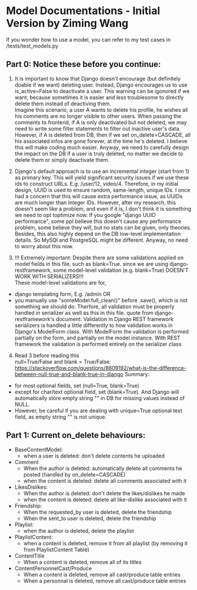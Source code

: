 # Model Documentations - Initial Version by Ziming Wang

If you wonder how to use a model, you can refer to my test cases in /tests/test_models.py

## Part 0: Notice these before you continue: 
1. It is important to know that Django doesn't encourage (but definitely doable if we want) deleting user. 
Instead, Django encourages us to use is_active=False to deactivate a user.
This warning can be igonored if we want, because sometimes it is easier and less troublesome to directly delete them instead of deactiving them.  
Imagine this scenario, a user A wants to delete his profile, he wishes all his comments are no longer visible to other users. 
When passing the comments to frontend, if A is only deactivated but not deleted, we may need to write some filter statements to filter out inactive user's data. 
However, if A is deleted from DB, then if we set on_delete=CASCADE, all his associated infos are gone forever, at the time he's deleted. 
I believe this will make coding much easier. 
Anyway, we need to carefully design the impact on the DB if a user is truly deleted, no matter we decide to delete them or simply deactivate them.

2. Django's default approach is to use an incremental integer (start from 1) as primary key. This will yield significant security issues if we use these ids to construct URLs. 
E.g. /user/12, video/4. 
Therefore, in my initial design, UUID is used to ensure random, same-length, unique IDs. 
I once had a concern that this will cause extra performance issue, as UUIDs are much longer than integer IDs. 
However, after my research, this doesn't seem like a problem, and even if it is, I don't think it is something we need to opt toptimize now. 
If you google "django UUID performance", some ppl believe this doesn't cause any performance problem, some believe they will, but no stats can be given, only theories. 
Besides, this also highly depend on the DB low-level implementation details. So MySQl and PostgreSQL might be different. 
Anyway, no need to worry about this now. 

3. !!! Extremely important: 
Despite there are some validations applied on model fields in this file, such as blank=True. 
since we are using django-restframework, some model-level validation (e.g. blank=True) DOESN'T WORK WITH SERIALIZERS!!!  
These model-level validations are for, 
+ django templating form, E.g. /admin
OR
+ you manually use "someModel.full_clean()" before .save(), which is not something we should do.
Therfore, all validation must be properly handled in serializer as well as this in this file.
quote from django-restframework's document: 
    Validation in Django REST framework serializers is handled a little differently to how validation works in Django's ModelForm class.
    With ModelForm the validation is performed partially on the form, and partially on the model instance. 
    With REST framework the validation is performed entirely on the serializer class.
    

4. Read 3 before reading this  
null=True/False and blank = True/False:  https://stackoverflow.com/questions/8609192/what-is-the-difference-between-null-true-and-blank-true-in-django
Summary:
+ for most optional fields, set (null=True, blank=True)
+ except for char/text optional field, set (blank=True). And Django will automatically store empty string "" in  DB for missing values instead of NULL. 
+ However, be careful if you are dealing with unique=True optional text field, as empty string "" is not unique.  
    

## Part 1: Current on_delete behaviours: 
+ BaseContentModel:
    - when a user is deleted: don't delete contents he uploaded
+ Comment
    - When the author is deleted: automatically delete all comments he posted (handled by on_delete=CASCADE)
    - when the content is deleted: delete all comments associated with it
+ LikesDislikes: 
    - When the author is deleted: don't delete the likes/dislikes he made
    - when the content is deleted: delete all like-dislike associated with it
+ Friendship:
    - When the requested_by user is deleted, delete the friendship
    - When the sent_to user is deleted, delete the friendship
+ Playlist:
    - when the author is deleted, delete the playlist
+ PlaylistContent:
    - when a content is deleted, remove it from all playlist (by removing it from PlaylistContent Table)
+ ContentTitle
    - When a content is deleted, remove all of its titles
+ ContentPersonnelCast/Produce
    - When a content is deleted, remove all cast/produce table entries
    - When a personnal is deleted, remove all cast/produce table entries

